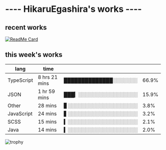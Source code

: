 # ---- HikaruEgashira's works ----

## recent works

[![ReadMe Card](https://github-readme-stats.vercel.app/api/pin/?username=twin-te&repo=twinte-front)](https://github.com/twin-te/twinte-front)

## this week's works

| lang        | time           |                       |        |
| ----------- | -------------- | --------------------- | ------ |
| TypeScript  | 8 hrs 21 mins  | ██████████████░░░░░░░ |  66.9% |
| JSON        | 1 hr 59 mins   | ███▎░░░░░░░░░░░░░░░░░ |  15.9% |
| Other       | 28 mins        | ▊░░░░░░░░░░░░░░░░░░░░ |   3.8% |
| JavaScript  | 24 mins        | ▋░░░░░░░░░░░░░░░░░░░░ |   3.2% |
| SCSS        | 15 mins        | ▍░░░░░░░░░░░░░░░░░░░░ |   2.1% |
| Java        | 14 mins        | ▍░░░░░░░░░░░░░░░░░░░░ |   2.0% |

![trophy](https://github-profile-trophy.vercel.app/?username=HikaruEgashira&theme=flat)
